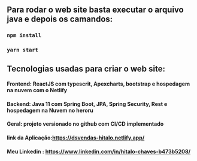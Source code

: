 ## Para rodar o web site basta executar o arquivo java e depois os camandos: 

### `npm install`

### `yarn start`

## Tecnologias usadas para criar o web site:

#### Frontend: ReactJS com typescrit, Apexcharts, bootstrap e hospedagem na nuvem com o Netlify

#### Backend: Java 11 com Spring Boot, JPA, Spring Security, Rest e hospedagem na Nuvem no heroru

#### Geral: projeto versionado no github com CI/CD implementado

#### link da Aplicação:<https://dsvendas-hitalo.netlify.app/>

#### Meu Linkedin : <https://www.linkedin.com/in/hitalo-chaves-b473b5208/>
